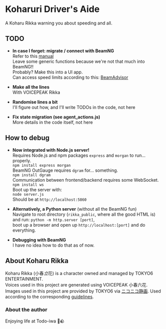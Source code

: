 # Koharuri Driver's Aide
A Koharu Rikka warning you about speeding and all.  
## TODO
- **In case I forget: migrate / connect with BeamNG**  
Refer to this [manual](https://documentation.beamng.com/modding/ui/app_creation/)  
Leave some generic functions because we're not that much into BeamNG!!  
Probably? Make this into a UI app.  
Can access speed limits according to this: [BeamAdvisor](https://github.com/ThatTonybo/BeamAdvisor)  

- **Make all the lines**  
With VOICEPEAK Rikka  

- **Randomise lines a bit**  
I'll figure out how, and I'll write TODOs in the code, not here  

- **Fix state migration (see agent_actions.js)**  
More details in the code itself, not here   

## How to debug
- **Now integrated with Node.js server!**  
Requires Node.js and npm packages `express` and `morgan` to run... properly.  
`npm install express morgan`  
BeamNG OutGauge requires `dgram` for... something.  
`npm install dgram`  
Communication between frontend/backend requires some WebSocket.  
`npm install ws`  
Boot up the server with:  
`node server.js`  
Should be at `http://localhost:5860`  

- **Alternatively, a Python server** (without all the BeamNG fun)  
Navigate to root directory (`rikka_public`, where all the good HTML is)  
and run: `python -m http.server [port]`,  
boot up a browser and open up `http://localhost:[port]` and do everything.  

- **Debugging with BeamNG**  
I have no idea how to do that as of now.  

## About Koharu Rikka
Koharu Rikka (小春*立*花) is a character owned and managed by TOKYO6 ENTERTAINMENT.  
Voices used in this project are generated using VOICEPEAK 小春六花.  
Images used in this project are provided by TOKYO6 via [ニコニコ静画](https://seiga.nicovideo.jp/seiga/im11216393). Used according to the corresponding [guidelines](https://tokyo6.tokyo/guidelines/).  
### About the author  
Enjoying life at Todo-iwa 🦭🪨
